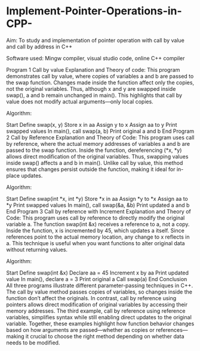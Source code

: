 # Implement-Pointer-Operations-in-CPP-
Aim: To study and implementation of pointer operation with call by value and call by address in C++

Software used: Mingw compiler, visual studio code, online C++ compiler

Program 1 Call by value
Explanation and Theory of code: This program demonstrates call by value, where copies of variables a and b are passed to the swap function. Changes made inside the function affect only the copies, not the original variables. Thus, although x and y are swapped inside swap(), a and b remain unchanged in main(). This highlights that call by value does not modify actual arguments—only local copies.

Algorithm:

Start
Define swap(x, y)
Store x in aa
Assign y to x
Assign aa to y
Print swapped values
In main(), call swap(a, b)
Print original a and b
End
Program 2 Call by Reference
Explanation and Theory of Code: This program uses call by reference, where the actual memory addresses of variables a and b are passed to the swap function. Inside the function, dereferencing (*x, *y) allows direct modification of the original variables. Thus, swapping values inside swap() affects a and b in main(). Unlike call by value, this method ensures that changes persist outside the function, making it ideal for in-place updates.

Algorithm:

Start
Define swap(int *x, int *y)
Store *x in aa
Assign *y to *x
Assign aa to *y
Print swapped values
In main(), call swap(&a, &b)
Print updated a and b
End
Program 3 Call by reference with Increment
Explanation and Theory of Code: This program uses call by reference to directly modify the original variable a. The function swap(int &x) receives a reference to a, not a copy. Inside the function, x is incremented by 45, which updates a itself. Since references point to the actual memory location, any change to x reflects in a. This technique is useful when you want functions to alter original data without returning values.

Algorithm:

Start
Define swap(int &x)
Declare aa = 45
Increment x by aa
Print updated value
In main(), declare a = 3
Print original a
Call swap(a)
End
Conclusion
All three programs illustrate different parameter-passing techniques in C++. The call by value method passes copies of variables, so changes inside the function don’t affect the originals. In contrast, call by reference using pointers allows direct modification of original variables by accessing their memory addresses. The third example, call by reference using reference variables, simplifies syntax while still enabling direct updates to the original variable. Together, these examples highlight how function behavior changes based on how arguments are passed—whether as copies or references—making it crucial to choose the right method depending on whether data needs to be modified.
